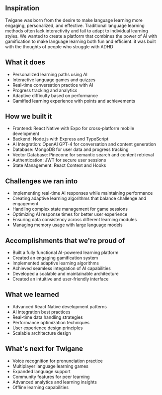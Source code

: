 ## Inspiration
Twigane was born from the desire to make language learning more engaging, personalized, and effective. Traditional language learning methods often lack interactivity and fail to adapt to individual learning styles. We wanted to create a platform that combines the power of AI with gamification to make language learning both fun and efficient. it was built with the thoughts of people who struggle with ADHD

## What it does
- Personalized learning paths using AI
- Interactive language games and quizzes
- Real-time conversation practice with AI
- Progress tracking and analytics
- Adaptive difficulty based on performance
- Gamified learning experience with points and achievements
## How we built it
- Frontend: React Native with Expo for cross-platform mobile development
- Backend: Node.js with Express and TypeScript
- AI Integration: OpenAI GPT-4 for conversation and content generation
- Database: MongoDB for user data and progress tracking
- Vector Database: Pinecone for semantic search and content retrieval
- Authentication: JWT for secure user sessions
- State Management: React Context and Hooks
## Challenges we ran into
- Implementing real-time AI responses while maintaining performance
- Creating adaptive learning algorithms that balance challenge and engagement
- Handling complex state management for game sessions
- Optimizing AI response times for better user experience
- Ensuring data consistency across different learning modules
- Managing memory usage with large language models

## Accomplishments that we're proud of
- Built a fully functional AI-powered learning platform
- Created an engaging gamification system
- Implemented adaptive learning algorithms
- Achieved seamless integration of AI capabilities
- Developed a scalable and maintainable architecture
- Created an intuitive and user-friendly interface
## What we learned
- Advanced React Native development patterns
- AI integration best practices
- Real-time data handling strategies
- Performance optimization techniques
- User experience design principles
- Scalable architecture design
## What's next for Twigane
- Voice recognition for pronunciation practice
- Multiplayer language learning games
- Expanded language support
- Community features for peer learning
- Advanced analytics and learning insights
- Offline learning capabilities
